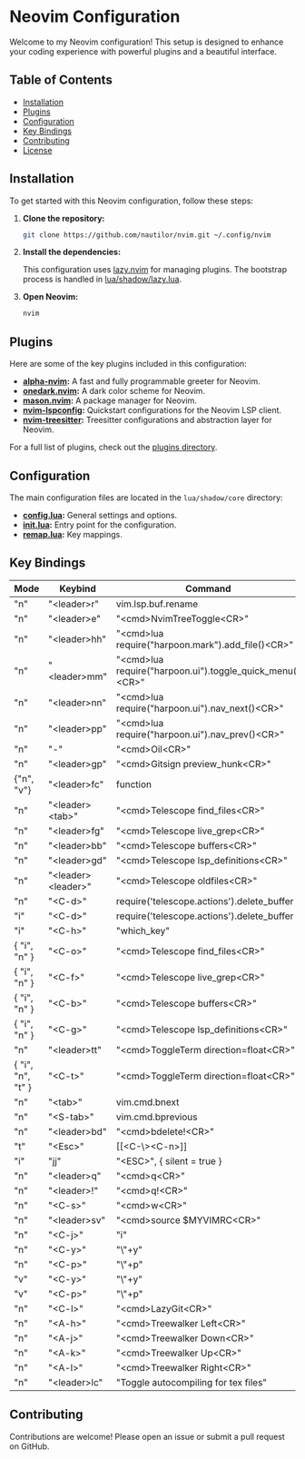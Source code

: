 # Neovim Configuration

Welcome to my Neovim configuration! This setup is designed to enhance your coding experience with powerful plugins and a beautiful interface.

## Table of Contents

- [Installation](#installation)
- [Plugins](#plugins)
- [Configuration](#configuration)
- [Key Bindings](#key-bindings)
- [Contributing](#contributing)
- [License](#license)

## Installation

To get started with this Neovim configuration, follow these steps:

1. **Clone the repository:**

   ```sh
   git clone https://github.com/nautilor/nvim.git ~/.config/nvim
   ```

2. **Install the dependencies:**

   This configuration uses [lazy.nvim](https://github.com/folke/lazy.nvim) for managing plugins. The bootstrap process is handled in [lua/shadow/lazy.lua](lua/shadow/lazy.lua).

3. **Open Neovim:**

   ```sh
   nvim
   ```

## Plugins

Here are some of the key plugins included in this configuration:

- **[alpha-nvim](https://github.com/goolord/alpha-nvim):** A fast and fully programmable greeter for Neovim.
- **[onedark.nvim](https://github.com/navarasu/onedark.nvim):** A dark color scheme for Neovim.
- **[mason.nvim](https://github.com/williamboman/mason.nvim):** A package manager for Neovim.
- **[nvim-lspconfig](https://github.com/neovim/nvim-lspconfig):** Quickstart configurations for the Neovim LSP client.
- **[nvim-treesitter](https://github.com/nvim-treesitter/nvim-treesitter):** Treesitter configurations and abstraction layer for Neovim.

For a full list of plugins, check out the [plugins directory](lua/shadow/plugins).

## Configuration

The main configuration files are located in the `lua/shadow/core` directory:

- **[config.lua](lua/shadow/core/config.lua):** General settings and options.
- **[init.lua](lua/shadow/core/init.lua):** Entry point for the configuration.
- **[remap.lua](lua/shadow/core/remap.lua):** Key mappings.

## Key Bindings

| Mode              | Keybind              | Command                                                    |
| ----------------- | -------------------- | ---------------------------------------------------------- |
| "n"               | "\<leader>r"         | vim.lsp.buf.rename                                         |
| "n"               | "\<leader>e"         | "\<cmd>NvimTreeToggle\<CR>"                                |
| "n"               | "\<leader>hh"        | "\<cmd>lua require("harpoon.mark").add_file()\<CR>"        |
| "n"               | "\<leader>mm"        | "\<cmd>lua require("harpoon.ui").toggle_quick_menu()\<CR>" |
| "n"               | "\<leader>nn"        | "\<cmd>lua require("harpoon.ui").nav_next()\<CR>"          |
| "n"               | "\<leader>pp"        | "\<cmd>lua require("harpoon.ui").nav_prev()\<CR>"          |
| "n"               | "-"                  | "\<cmd>Oil\<CR>"                                           |
| "n"               | "\<leader>gp"        | "\<cmd>Gitsign preview_hunk\<CR>"                          |
| {"n", "v"}        | "\<leader>fc"        | function                                                   |
| "n"               | "\<leader>\<tab>"    | "\<cmd>Telescope find_files\<CR>"                          |
| "n"               | "\<leader>fg"        | "\<cmd>Telescope live_grep\<CR>"                           |
| "n"               | "\<leader>bb"        | "\<cmd>Telescope buffers\<CR>"                             |
| "n"               | "\<leader>gd"        | "\<cmd>Telescope lsp_definitions\<CR>"                     |
| "n"               | "\<leader>\<leader>" | "\<cmd>Telescope oldfiles\<CR>"                            |
| "n"               | "\<C-d>"             | require('telescope.actions').delete_buffer                 |
| "i"               | "\<C-d>"             | require('telescope.actions').delete_buffer                 |
| "i"               | "\<C-h>"             | "which_key"                                                |
| { "i", "n" }      | "\<C-o>"             | "\<cmd>Telescope find_files\<CR>"                          |
| { "i", "n" }      | "\<C-f>"             | "\<cmd>Telescope live_grep\<CR>"                           |
| { "i", "n" }      | "\<C-b>"             | "\<cmd>Telescope buffers\<CR>"                             |
| { "i", "n" }      | "\<C-g>"             | "\<cmd>Telescope lsp_definitions\<CR>"                     |
| "n"               | "\<leader>tt"        | "\<cmd>ToggleTerm direction=float\<CR>"                    |
| { "i", "n", "t" } | "\<C-t>"             | "\<cmd>ToggleTerm direction=float\<CR>"                    |
| "n"               | "\<tab>"             | vim.cmd.bnext                                              |
| "n"               | "\<S-tab>"           | vim.cmd.bprevious                                          |
| "n"               | "\<leader>bd"        | "\<cmd>bdelete!\<CR>"                                      |
| "t"               | "\<Esc>"             | \[\[\<C-\\>\<C-n>\]\]                                      |
| "i"               | "jj"                 | "\<ESC>", { silent = true }                                |
| "n"               | "\<leader>q"         | "\<cmd>q\<CR>"                                             |
| "n"               | "\<leader>!"         | "\<cmd>q!\<CR>"                                            |
| "n"               | "\<C-s>"             | "\<cmd>w\<CR>"                                             |
| "n"               | "\<leader>sv"        | "\<cmd>source $MYVIMRC\<CR>"                               |
| "n"               | "\<C-j>"             | "i"                                                        |
| "n"               | "\<C-y>"             | "\\"+y"                                                    |
| "n"               | "\<C-p>"             | "\\"+p"                                                    |
| "v"               | "\<C-y>"             | "\\"+y"                                                    |
| "v"               | "\<C-p>"             | "\\"+p"                                                    |
| "n"               | "\<C-l>"             | "\<cmd>LazyGit\<CR>"                                       |
| "n"               | "\<A-h>"             | "\<cmd>Treewalker Left\<CR>"                               |
| "n"               | "\<A-j>"             | "\<cmd>Treewalker Down\<CR>"                               |
| "n"               | "\<A-k>"             | "\<cmd>Treewalker Up\<CR>"                                 |
| "n"               | "\<A-l>"             | "\<cmd>Treewalker Right\<CR>"                              |
| "n"               | "\<leader>lc"        | "Toggle autocompiling for tex files"                       |

## Contributing

Contributions are welcome! Please open an issue or submit a pull request on GitHub.
